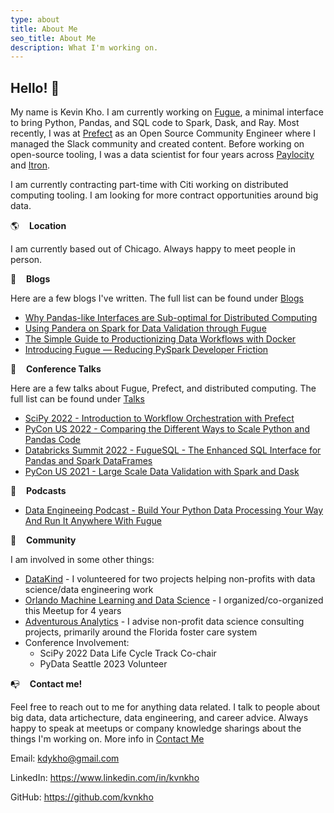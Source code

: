 ```yaml
---
type: about
title: About Me
seo_title: About Me
description: What I'm working on.
---
```


## Hello! 👋

My name is Kevin Kho. I am currently working on [Fugue](https://github.com/fugue-project/fugue/), a minimal interface to bring Python, Pandas, and SQL code to Spark, Dask, and Ray. Most recently, I was at [Prefect](https://github.com/PrefectHQ/prefect) as an Open Source Community Engineer where I managed the Slack community and created content. Before working on open-source tooling, I was a data scientist for four years across [Paylocity](https://www.paylocity.com/) and [Itron](https://www.itron.com/). 

I am currently contracting part-time with Citi working on distributed computing tooling. I am looking for more contract opportunities around big data.

:earth_americas:&nbsp;&nbsp;&nbsp;&nbsp;**Location**

I am currently based out of Chicago. Always happy to meet people in person.

:memo:&nbsp;&nbsp;&nbsp;&nbsp;**Blogs**

Here are a few blogs I've written. The full list can be found under [Blogs](/posts/)

* [Why Pandas-like Interfaces are Sub-optimal for Distributed Computing](https://medium.com/p/322dacbce43)
* [Using Pandera on Spark for Data Validation through Fugue](https://medium.com/p/72956f274793)
* [The Simple Guide to Productionizing Data Workflows with Docker](https://medium.com/p/31a5aae67c0a)
* [Introducing Fugue — Reducing PySpark Developer Friction](https://medium.com/p/a702230455de)

:loudspeaker:&nbsp;&nbsp;&nbsp;&nbsp;**Conference Talks**

Here are a few talks about Fugue, Prefect, and distributed computing. The full list can be found under [Talks](/talks/)

* [SciPy 2022 - Introduction to Workflow Orchestration with Prefect](https://www.youtube.com/watch?v=XL4wgLUp-VA)
* [PyCon US 2022 - Comparing the Different Ways to Scale Python and Pandas Code](https://www.youtube.com/watch?v=b3ae0m_XTys)
* [Databricks Summit 2022 - FugueSQL - The Enhanced SQL Interface for Pandas and Spark DataFrames](https://www.youtube.com/watch?v=F9uzZh5dC0M)
* [PyCon US 2021 - Large Scale Data Validation with Spark and Dask](https://www.youtube.com/watch?v=2AdvBgjO_3Q)

:microphone:&nbsp;&nbsp;&nbsp;&nbsp;**Podcasts**

* [Data Engineeing Podcast - Build Your Python Data Processing Your Way And Run It Anywhere With Fugue](https://www.dataengineeringpodcast.com/fugue-python-data-processing-episode-266/)


:blue_heart:&nbsp;&nbsp;&nbsp;&nbsp;**Community**

I am involved in some other things:

* [DataKind](https://www.datakind.org/) - I volunteered for two projects helping non-profits with data science/data engineering work
* [Orlando Machine Learning and Data Science](https://www.meetup.com/orlando-mlds/) - I organized/co-organized this Meetup for 4 years
* [Adventurous Analytics](https://www.adventurousanalytics.com/) - I advise non-profit data science consulting projects, primarily around the Florida foster care system
* Conference Involvement:
  * SciPy 2022 Data Life Cycle Track Co-chair
  * PyData Seattle 2023 Volunteer

:mailbox_with_no_mail:&nbsp;&nbsp;&nbsp;&nbsp;**Contact me!**

Feel free to reach out to me for anything data related. I talk to people about big data, data artichecture, data engineering, and career advice. Always happy to speak at meetups or company knowledge sharings about the things I'm working on. More info in [Contact Me](/contact/)

Email: kdykho@gmail.com

LinkedIn: https://www.linkedin.com/in/kvnkho

GitHub: https://github.com/kvnkho
